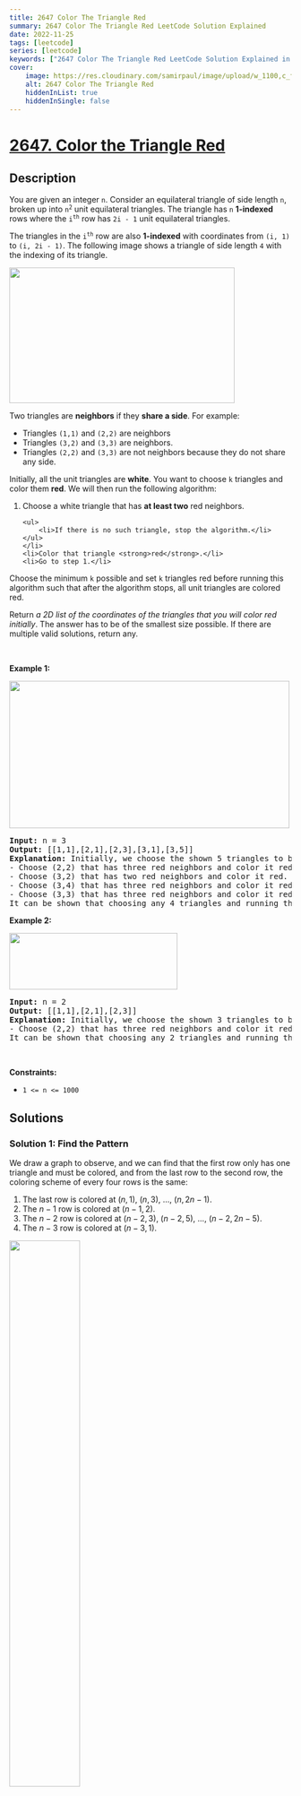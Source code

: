 ```yaml
---
title: 2647 Color The Triangle Red
summary: 2647 Color The Triangle Red LeetCode Solution Explained
date: 2022-11-25
tags: [leetcode]
series: [leetcode]
keywords: ["2647 Color The Triangle Red LeetCode Solution Explained in all languages", "2647 Color The Triangle Red", "LeetCode", "leetcode solution in Python3 C++ Java Go PHP Ruby Swift TypeScript Rust C# JavaScript C", "GeeksforGeeks", "InterviewBit", "Coding Ninjas", "HackerRank", "HackerEarth", "CodeChef", "TopCoder", "AlgoExpert", "freeCodeCamp", "Codeforces", "GitHub", "AtCoder", "Samir Paul"]
cover:
    image: https://res.cloudinary.com/samirpaul/image/upload/w_1100,c_fit,co_rgb:FFFFFF,l_text:Arial_75_bold:2647 Color The Triangle Red - Solution Explained/problem-solving.webp
    alt: 2647 Color The Triangle Red
    hiddenInList: true
    hiddenInSingle: false
---
```



# [2647. Color the Triangle Red](https://leetcode.com/problems/color-the-triangle-red)


## Description

<p>You are given an integer <code>n</code>. Consider an equilateral triangle of side length <code>n</code>, broken up into <code>n<sup>2</sup></code> unit equilateral triangles. The triangle has <code>n</code> <strong>1-indexed</strong> rows where the <code>i<sup>th</sup></code> row has <code>2i - 1</code> unit equilateral triangles.</p>

<p>The triangles in the <code>i<sup>th</sup></code> row are also <strong>1-indexed</strong> with coordinates from <code>(i, 1)</code> to <code>(i, 2i - 1)</code>. The following image shows a triangle of side length <code>4</code> with the indexing of its triangle.</p>
<img alt="" src="https://spcdn.pages.dev/leetcode/problems/2647.Color%20the%20Triangle%20Red/images/triangle4.jpg" style="width: 402px; height: 242px;" />
<p>Two triangles are <strong>neighbors</strong> if they <strong>share a side</strong>. For example:</p>

<ul>
	<li>Triangles <code>(1,1)</code> and <code>(2,2)</code> are neighbors</li>
	<li>Triangles <code>(3,2)</code> and <code>(3,3)</code> are neighbors.</li>
	<li>Triangles <code>(2,2)</code> and <code>(3,3)</code> are not neighbors because they do not share any side.</li>
</ul>

<p>Initially, all the unit triangles are <strong>white</strong>. You want to choose <code>k</code> triangles and color them <strong>red</strong>. We will then run the following algorithm:</p>

<ol>
	<li>Choose a white triangle that has <strong>at least two</strong> red neighbors.

    <ul>
    	<li>If there is no such triangle, stop the algorithm.</li>
    </ul>
    </li>
    <li>Color that triangle <strong>red</strong>.</li>
    <li>Go to step 1.</li>

</ol>

<p>Choose the minimum <code>k</code> possible and set <code>k</code> triangles red before running this algorithm such that after the algorithm stops, all unit triangles are colored red.</p>

<p>Return <em>a 2D list of the coordinates of the triangles that you will color red initially</em>. The answer has to be of the smallest size possible. If there are multiple valid solutions, return any.</p>

<p>&nbsp;</p>
<p><strong class="example">Example 1:</strong></p>
<img alt="" src="https://spcdn.pages.dev/leetcode/problems/2647.Color%20the%20Triangle%20Red/images/example1.jpg" style="width: 500px; height: 263px;" />
<pre>
<strong>Input:</strong> n = 3
<strong>Output:</strong> [[1,1],[2,1],[2,3],[3,1],[3,5]]
<strong>Explanation:</strong> Initially, we choose the shown 5 triangles to be red. Then, we run the algorithm:
- Choose (2,2) that has three red neighbors and color it red.
- Choose (3,2) that has two red neighbors and color it red.
- Choose (3,4) that has three red neighbors and color it red.
- Choose (3,3) that has three red neighbors and color it red.
It can be shown that choosing any 4 triangles and running the algorithm will not make all triangles red.
</pre>

<p><strong class="example">Example 2:</strong></p>
<img alt="" src="https://spcdn.pages.dev/leetcode/problems/2647.Color%20the%20Triangle%20Red/images/example2.jpg" style="width: 300px; height: 101px;" />
<pre>
<strong>Input:</strong> n = 2
<strong>Output:</strong> [[1,1],[2,1],[2,3]]
<strong>Explanation:</strong> Initially, we choose the shown 3 triangles to be red. Then, we run the algorithm:
- Choose (2,2) that has three red neighbors and color it red.
It can be shown that choosing any 2 triangles and running the algorithm will not make all triangles red.
</pre>

<p>&nbsp;</p>
<p><strong>Constraints:</strong></p>

<ul>
	<li><code>1 &lt;= n &lt;= 1000</code></li>
</ul>

## Solutions

### Solution 1: Find the Pattern

We draw a graph to observe, and we can find that the first row only has one triangle and must be colored, and from the last row to the second row, the coloring scheme of every four rows is the same:

1. The last row is colored at $(n, 1)$, $(n, 3)$, ..., $(n, 2n - 1)$.
1. The $n - 1$ row is colored at $(n - 1, 2)$.
1. The $n - 2$ row is colored at $(n - 2, 3)$, $(n - 2, 5)$, ..., $(n - 2, 2n - 5)$.
1. The $n - 3$ row is colored at $(n - 3, 1)$.

<img alt="" src="https://spcdn.pages.dev/leetcode/problems/2647.Color%20the%20Triangle%20Red/images/demo3.png" style="width: 50%">

Therefore, we can color the first row according to the above rules, and then start from the last row, and color every four rows once until the second row ends.

<img alt="" src="https://spcdn.pages.dev/leetcode/problems/2647.Color%20the%20Triangle%20Red/images/demo2.png" style="width: 80%">

The time complexity is $(n^2)$, where $n$ is the parameter given in the problem. Ignoring the space consumption of the answer array, the space complexity is $O(1)$.

<!-- tabs:start -->

```python
class Solution:
    def colorRed(self, n: int) -> List[List[int]]:
        ans = [[1, 1]]
        k = 0
        for i in range(n, 1, -1):
            if k == 0:
                for j in range(1, i << 1, 2):
                    ans.append([i, j])
            elif k == 1:
                ans.append([i, 2])
            elif k == 2:
                for j in range(3, i << 1, 2):
                    ans.append([i, j])
            else:
                ans.append([i, 1])
            k = (k + 1) % 4
        return ans
```

```java
class Solution {
    public int[][] colorRed(int n) {
        List<int[]> ans = new ArrayList<>();
        ans.add(new int[] {1, 1});
        for (int i = n, k = 0; i > 1; --i, k = (k + 1) % 4) {
            if (k == 0) {
                for (int j = 1; j < i << 1; j += 2) {
                    ans.add(new int[] {i, j});
                }
            } else if (k == 1) {
                ans.add(new int[] {i, 2});
            } else if (k == 2) {
                for (int j = 3; j < i << 1; j += 2) {
                    ans.add(new int[] {i, j});
                }
            } else {
                ans.add(new int[] {i, 1});
            }
        }
        return ans.toArray(new int[0][]);
    }
}
```

```cpp
class Solution {
public:
    vector<vector<int>> colorRed(int n) {
        vector<vector<int>> ans;
        ans.push_back({1, 1});
        for (int i = n, k = 0; i > 1; --i, k = (k + 1) % 4) {
            if (k == 0) {
                for (int j = 1; j < i << 1; j += 2) {
                    ans.push_back({i, j});
                }
            } else if (k == 1) {
                ans.push_back({i, 2});
            } else if (k == 2) {
                for (int j = 3; j < i << 1; j += 2) {
                    ans.push_back({i, j});
                }
            } else {
                ans.push_back({i, 1});
            }
        }
        return ans;
    }
};
```

```go
func colorRed(n int) (ans [][]int) {
	ans = append(ans, []int{1, 1})
	for i, k := n, 0; i > 1; i, k = i-1, (k+1)%4 {
		if k == 0 {
			for j := 1; j < i<<1; j += 2 {
				ans = append(ans, []int{i, j})
			}
		} else if k == 1 {
			ans = append(ans, []int{i, 2})
		} else if k == 2 {
			for j := 3; j < i<<1; j += 2 {
				ans = append(ans, []int{i, j})
			}
		} else {
			ans = append(ans, []int{i, 1})
		}
	}
	return
}
```

```ts
function colorRed(n: number): number[][] {
    const ans: number[][] = [[1, 1]];
    for (let i = n, k = 0; i > 1; --i, k = (k + 1) % 4) {
        if (k === 0) {
            for (let j = 1; j < i << 1; j += 2) {
                ans.push([i, j]);
            }
        } else if (k === 1) {
            ans.push([i, 2]);
        } else if (k === 2) {
            for (let j = 3; j < i << 1; j += 2) {
                ans.push([i, j]);
            }
        } else {
            ans.push([i, 1]);
        }
    }
    return ans;
}
```

<!-- tabs:end -->

<!-- end -->
